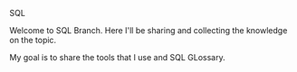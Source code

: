 SQL

Welcome to SQL Branch. Here I'll be sharing and collecting the knowledge on the topic.

My goal is to share the tools that I use and SQL GLossary.
